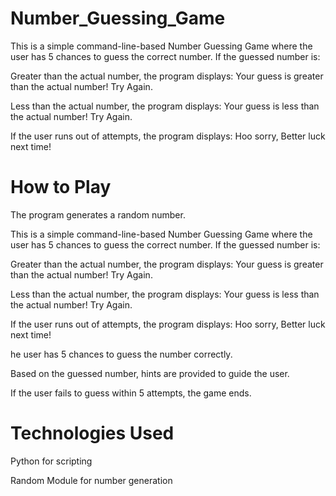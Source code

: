 # Number_Guessing_Game
This is a simple command-line-based Number Guessing Game where the user has 5 chances to guess the correct number. If the guessed number is:

Greater than the actual number, the program displays: Your guess is greater than the actual number! Try Again.

Less than the actual number, the program displays: Your guess is less than the actual number! Try Again.

If the user runs out of attempts, the program displays: Hoo sorry, Better luck next time!

# How to Play

The program generates a random number.

This is a simple command-line-based Number Guessing Game where the user has 5 chances to guess the correct number. If the guessed number is:

Greater than the actual number, the program displays: Your guess is greater than the actual number! Try Again.

Less than the actual number, the program displays: Your guess is less than the actual number! Try Again.

If the user runs out of attempts, the program displays: Hoo sorry, Better luck next time!

he user has 5 chances to guess the number correctly.

Based on the guessed number, hints are provided to guide the user.

If the user fails to guess within 5 attempts, the game ends.

# Technologies Used

Python for scripting

Random Module for number generation
